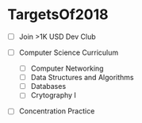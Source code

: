 # TargetsOf2018

* [ ] Join >1K USD Dev Club

* [ ] Computer Science Curriculum
    * [ ] Computer Networking
    * [ ] Data Structures and Algorithms
    * [ ] Databases
    * [ ] Crytography I

* [ ] Concentration Practice
